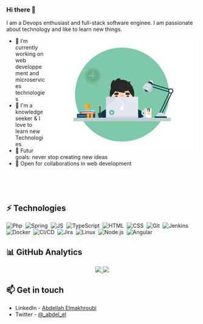 ### Hi there 👋

I am a Devops enthusiast and full-stack software enginee. I am passionate about technology and like to learn new things.

<img alt="GIF" align="right" src="./media/code.gif?raw=true" width="400"/>


- 🔭 I’m currently working on web developpement and microservices technologies
- 🌱 I'm a knowledge seeker & I love to learn new Technologies.
- 🦾 Futur goals: never stop creating new ideas
- 🤝 Open for collaborations in web development


</br>
</br>
</br>


## ⚡ Technologies

![Php](https://img.shields.io/badge/-PHP-000?&logo=PHP&style=flat-square)&nbsp;
![Spring](https://img.shields.io/badge/-SpringBoot-000?logo=Spring&style=flat-square)&nbsp;
![JS](https://img.shields.io/badge/-JavaScript-000?logo=JavaScript&style=flat-square)&nbsp;
![TypeScript](https://img.shields.io/badge/-TypeScript-000?&logo=TypeScript&logoColor=007ACC&style=flat-square)&nbsp;
![HTML](https://img.shields.io/badge/-HTML-000?style=flat-square&logo=HTML5)&nbsp;
![CSS](https://img.shields.io/badge/-CSS-000?style=flat-square&logo=CSS3&logoColor=1572B6)&nbsp;
![Git](https://img.shields.io/badge/-Git-000?style=flat-square&logo=git)&nbsp;
![Jenkins](https://img.shields.io/badge/-Jenkins-000?style=flat-square&logo=Jenkins&logoColor=fff)&nbsp;
![Docker](https://img.shields.io/badge/-Docker-000?logo=Docker&style=flat-square)&nbsp;
![CI/CD](https://img.shields.io/badge/-CI%2FCD-000?logo=CircleCI&style=flat-square)&nbsp;
![Jira](https://img.shields.io/badge/-Jira-000?&logo=Jira-Software&logoColor=0052CC&style=flat-square)&nbsp;
![Linux](https://img.shields.io/badge/-Linux-000?logo=Linux&logoColor=FCC624&style=flat-square)&nbsp;
![Node.js](https://img.shields.io/badge/-Node.js-000?logo=node.js&style=flat-square)&nbsp;
![Angular](https://img.shields.io/badge/-Angular-000?logo=Angular&logoColor=ff0000&style=flat-square)&nbsp;

## 📊 GitHub Analytics

<p align="center">
<a href="https://github.com/el-abdel">
  <img height="180em" src="https://github-readme-stats-eight-theta.vercel.app/api?username=el-abdel&show_icons=true&theme=algolia&include_all_commits=true&count_private=true"/>
  <img height="180em" src="https://github-readme-stats-eight-theta.vercel.app/api/top-langs/?username=el-abdel&layout=compact&langs_count=8&theme=algolia"/>
</a>
</p>

## 📫 Get in touch
- LinkedIn - [Abdellah Elmakhroubi](http://linkedin.com/in/abdellah-elmakhroubi-ba938885)
- Twitter - [@_abdel_el](https://twitter.com/_abdel_el)



<!--
![visitors](https://visitor-badge.glitch.me/badge?page_id=el-abdel/el-abdel)
-->